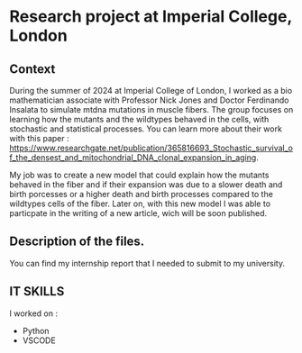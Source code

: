 # Research project at Imperial College, London

## Context

During the summer of 2024 at Imperial College of London, I worked as a bio mathematician associate with Professor Nick Jones and Doctor Ferdinando Insalata to simulate mtdna mutations in muscle fibers. The group focuses on learning how the mutants and the wildtypes behaved in the cells, with stochastic and statistical processes. You can learn more about their work with this paper : https://www.researchgate.net/publication/365816693_Stochastic_survival_of_the_densest_and_mitochondrial_DNA_clonal_expansion_in_aging. 

My job was to create a new model that could explain how the mutants behaved in the fiber and if their expansion was due to a slower death and birth porcesses or a higher death and birth processes compared to the wildtypes cells of the fiber. Later on, with this new model I was able to particpate in the writing of  a new article, wich will be soon published.

## Description of the files. 
You can find my internship report that I needed to submit to my university. 

## IT SKILLS 

I worked on : 
- Python
- VSCODE 

